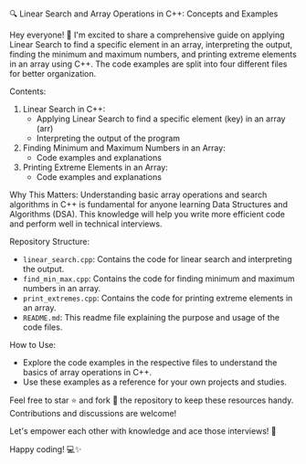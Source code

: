 🔍 Linear Search and Array Operations in C++: Concepts and Examples

Hey everyone! 👋 I'm excited to share a comprehensive guide on applying Linear Search to find a specific element in an array, interpreting the output, finding the minimum and maximum numbers, and printing extreme elements in an array using C++. The code examples are split into four different files for better organization.

Contents:
1. Linear Search in C++:
    - Applying Linear Search to find a specific element (key) in an array (arr)
    - Interpreting the output of the program
2. Finding Minimum and Maximum Numbers in an Array:
    - Code examples and explanations
3. Printing Extreme Elements in an Array:
    - Code examples and explanations

Why This Matters:
Understanding basic array operations and search algorithms in C++ is fundamental for anyone learning Data Structures and Algorithms (DSA). This knowledge will help you write more efficient code and perform well in technical interviews.

Repository Structure:
- `linear_search.cpp`: Contains the code for linear search and interpreting the output.
- `find_min_max.cpp`: Contains the code for finding minimum and maximum numbers in an array.
- `print_extremes.cpp`: Contains the code for printing extreme elements in an array.
- `README.md`: This readme file explaining the purpose and usage of the code files.

How to Use:
- Explore the code examples in the respective files to understand the basics of array operations in C++.
- Use these examples as a reference for your own projects and studies.

Feel free to star ⭐️ and fork 🍴 the repository to keep these resources handy. Contributions and discussions are welcome!

Let's empower each other with knowledge and ace those interviews! 💪

Happy coding! 💻✨

